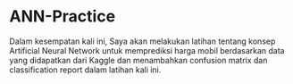 # ANN-Practice
Dalam kesempatan kali ini, Saya akan melakukan latihan tentang konsep Artificial Neural Network untuk memprediksi harga mobil berdasarkan data yang didapatkan dari Kaggle dan menambahkan confusion matrix dan classification report dalam latihan kali ini.
